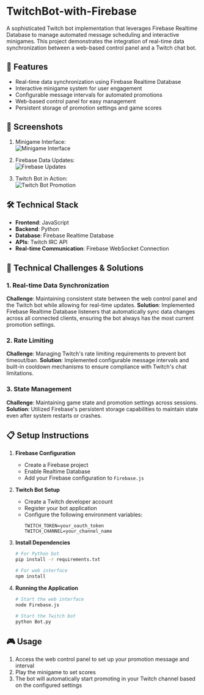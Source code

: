 # TwitchBot-with-Firebase

A sophisticated Twitch bot implementation that leverages Firebase Realtime Database to manage automated message scheduling and interactive minigames. This project demonstrates the integration of real-time data synchronization between a web-based control panel and a Twitch chat bot.

## 🚀 Features

- Real-time data synchronization using Firebase Realtime Database
- Interactive minigame system for user engagement
- Configurable message intervals for automated promotions
- Web-based control panel for easy management
- Persistent storage of promotion settings and game scores

## 📸 Screenshots

1. Minigame Interface:  
![Minigame Interface](https://user-images.githubusercontent.com/77413460/218004955-fa0f7a90-5878-4971-919c-054b9b140e3c.png)

2. Firebase Data Updates:  
![Firebase Updates](https://user-images.githubusercontent.com/77413460/218004964-9922bde7-5322-42b4-aa7f-22c3ce1b88e9.png)

3. Twitch Bot in Action:  
![Twitch Bot Promotion](https://user-images.githubusercontent.com/77413460/218005031-b966de38-9ff9-4047-9a1b-8945edbe7d5d.png)

## 🛠️ Technical Stack

- **Frontend**: JavaScript
- **Backend**: Python
- **Database**: Firebase Realtime Database
- **APIs**: Twitch IRC API
- **Real-time Communication**: Firebase WebSocket Connection

## 🔧 Technical Challenges & Solutions

### 1. Real-time Data Synchronization
**Challenge**: Maintaining consistent state between the web control panel and the Twitch bot while allowing for real-time updates.
**Solution**: Implemented Firebase Realtime Database listeners that automatically sync data changes across all connected clients, ensuring the bot always has the most current promotion settings.

### 2. Rate Limiting
**Challenge**: Managing Twitch's rate limiting requirements to prevent bot timeout/ban.
**Solution**: Implemented configurable message intervals and built-in cooldown mechanisms to ensure compliance with Twitch's chat limitations.

### 3. State Management
**Challenge**: Maintaining game state and promotion settings across sessions.
**Solution**: Utilized Firebase's persistent storage capabilities to maintain state even after system restarts or crashes.

## 📋 Setup Instructions

1. **Firebase Configuration**
   - Create a Firebase project
   - Enable Realtime Database
   - Add your Firebase configuration to `Firebase.js`

2. **Twitch Bot Setup**
   - Create a Twitch developer account
   - Register your bot application
   - Configure the following environment variables:
     ```
     TWITCH_TOKEN=your_oauth_token
     TWITCH_CHANNEL=your_channel_name
     ```

3. **Install Dependencies**
   ```bash
   # For Python bot
   pip install -r requirements.txt
   
   # For web interface
   npm install
   ```

4. **Running the Application**
   ```bash
   # Start the web interface
   node Firebase.js
   
   # Start the Twitch bot
   python Bot.py
   ```

## 🎮 Usage

1. Access the web control panel to set up your promotion message and interval
2. Play the minigame to set scores
3. The bot will automatically start promoting in your Twitch channel based on the configured settings